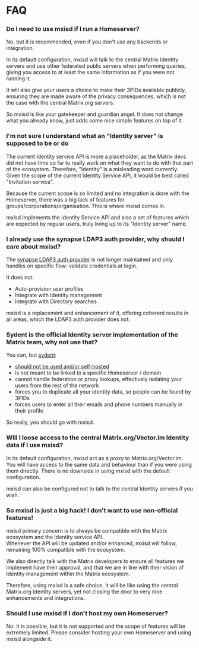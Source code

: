 # FAQ
### Do I need to use mxisd if I run a Homeserver?
No, but it is recommended, even if you don't use any backends or integration.

In its default configuration, mxisd will talk to the central Matrix Identity servers and use other federated public
servers when performing queries, giving you access to at least the same information as if you were not running it.

It will also give your users a choice to make their 3PIDs available publicly, ensuring they are made aware of the
privacy consequences, which is not the case with the central Matrix.org servers.

So mxisd is like your gatekeeper and guardian angel. It does not change what you already know, just adds some nice
simple features on top of it.

### I'm not sure I understand what an "Identity server" is supposed to be or do
The current Identity service API is more a placeholder, as the Matrix devs did not have time so far to really work on
what they want to do with that part of the ecosystem. Therefore, "Identity" is a misleading word currently.
Given the scope of the current Identity Service API, it would be best called "Invitation service".

Because the current scope is so limited and no integration is done with the Homeserver, there was a big lack of features
for groups/corporations/organisation. This is where mxisd comes in.

mxisd implements the Identity Service API and also a set of features which are expected by regular users, truly living
up to its "Identity server" name.

### I already use the synapse LDAP3 auth provider, why should I care about mxisd?
The [synapse LDAP3 auth provider](https://github.com/matrix-org/matrix-synapse-ldap3) is not longer maintained and
only handles on specific flow: validate credentials at login.

It does not:
- Auto-provision user profiles
- Integrate with Identity management
- Integrate with Directory searches

mxisd is a replacement and enhancement of it, offering coherent results in all areas, which the LDAP3 auth provider
does not.

### Sydent is the official Identity server implementation of the Matrix team, why not use that?
You can, but [sydent](https://github.com/matrix-org/sydent):
- [should not be used and/or self-hosted](https://github.com/matrix-org/sydent/issues/22)
- is not meant to be linked to a specific Homeserver / domain
- cannot handle federation or proxy lookups, effectively isolating your users from the rest of the network
- forces you to duplicate all your identity data, so people can be found by 3PIDs
- forces users to enter all their emails and phone numbers manually in their profile

So really, you should go with mxisd.

### Will I loose access to the central Matrix.org/Vector.im Identity data if I use mxisd?
In its default configuration, mxisd act as a proxy to Matrix.org/Vector.im. You will have access to the same data and
behaviour than if you were using them directly. There is no downside in using mxisd with the default configuration.

mxisd can also be configured not to talk to the central Identity servers if you wish.

### So mxisd is just a big hack! I don't want to use non-official features!
mxisd primary concern is to always be compatible with the Matrix ecosystem and the Identity service API.  
Whenever the API will be updated and/or enhanced, mxisd will follow, remaining 100% compatible with the ecosystem.

We also directly talk with the Matrix developers to ensure all features we implement have their approval, and that we
are in line with their vision of Identity management within the Matrix ecosystem.

Therefore, using mxisd is a safe choice. It will be like using the central Matrix.org Identity servers, yet not closing
the door to very nice enhancements and integrations.

### Should I use mxisd if I don't host my own Homeserver?
No. It is possible, but it is not supported and the scope of features will be extremely limited.
Please consider hosting your own Homeserver and using mxisd alongside it.
